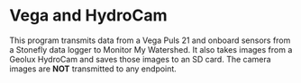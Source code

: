 # Vega and HydroCam

This program transmits data from a Vega Puls 21 and onboard sensors from a Stonefly data logger to Monitor My Watershed.
It also takes images from a Geolux HydroCam and saves those images to an SD card.
The camera images are **NOT** transmitted to any endpoint.
